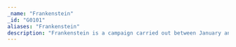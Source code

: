```yaml
---
_name: "Frankenstein"
_id: "G0101"
aliases: "Frankenstein"
description: "Frankenstein is a campaign carried out between January and April 2019 by unknown threat actors. The campaign name comes from the actors' ability to piece together several unrelated components.  "
---
```


